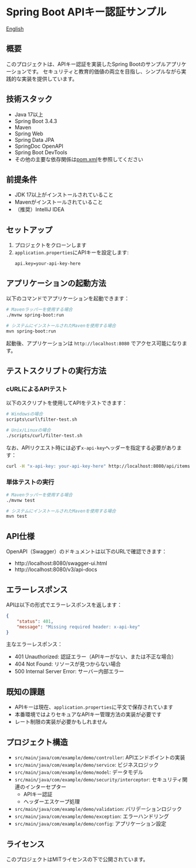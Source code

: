 # Spring Boot APIキー認証サンプル

[English](docs/README.md)

## 概要
このプロジェクトは、APIキー認証を実装したSpring Bootのサンプルアプリケーションです。
セキュリティと教育的価値の両立を目指し、シンプルながら実践的な実装を提供しています。

## 技術スタック
- Java 17以上
- Spring Boot 3.4.3
- Maven
- Spring Web
- Spring Data JPA
- SpringDoc OpenAPI
- Spring Boot DevTools
- その他の主要な依存関係は[pom.xml](pom.xml)を参照してください

## 前提条件
- JDK 17以上がインストールされていること
- Mavenがインストールされていること
- （推奨）IntelliJ IDEA

## セットアップ
1. プロジェクトをクローンします
2. `application.properties`にAPIキーを設定します:
   ```properties
   api.key=your-api-key-here
   ```

## アプリケーションの起動方法
以下のコマンドでアプリケーションを起動できます：

```bash
# Mavenラッパーを使用する場合
./mvnw spring-boot:run

# システムにインストールされたMavenを使用する場合
mvn spring-boot:run
```

起動後、アプリケーションは `http://localhost:8080` でアクセス可能になります。

## テストスクリプトの実行方法

### cURLによるAPIテスト
以下のスクリプトを使用してAPIをテストできます：

```bash
# Windowsの場合
scripts\curl\filter-test.sh

# Unix/Linuxの場合
./scripts/curl/filter-test.sh
```

なお、APIリクエスト時には必ず`x-api-key`ヘッダーを指定する必要があります：

```bash
curl -H "x-api-key: your-api-key-here" http://localhost:8080/api/items
```

### 単体テストの実行

```bash
# Mavenラッパーを使用する場合
./mvnw test

# システムにインストールされたMavenを使用する場合
mvn test
```

## API仕様
OpenAPI（Swagger）のドキュメントは以下のURLで確認できます：
- http://localhost:8080/swagger-ui.html
- http://localhost:8080/v3/api-docs

## エラーレスポンス
APIは以下の形式でエラーレスポンスを返します：

```json
{
    "status": 401,
    "message": "Missing required header: x-api-key"
}
```

主なエラーレスポンス：
- 401 Unauthorized: 認証エラー（APIキーがない、または不正な場合）
- 404 Not Found: リソースが見つからない場合
- 500 Internal Server Error: サーバー内部エラー

## 既知の課題
- APIキーは現在、`application.properties`に平文で保存されています
- 本番環境ではよりセキュアなAPIキー管理方法の実装が必要です
- レート制限の実装が必要かもしれません

## プロジェクト構造
- `src/main/java/com/example/demo/controller`: APIエンドポイントの実装
- `src/main/java/com/example/demo/service`: ビジネスロジック
- `src/main/java/com/example/demo/model`: データモデル
- `src/main/java/com/example/demo/security/interceptor`: セキュリティ関連のインターセプター
  - APIキー認証
  - ヘッダーエスケープ処理
- `src/main/java/com/example/demo/validation`: バリデーションロジック
- `src/main/java/com/example/demo/exception`: エラーハンドリング
- `src/main/java/com/example/demo/config`: アプリケーション設定

## ライセンス
このプロジェクトはMITライセンスの下で公開されています。
